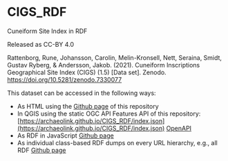 # CIGS_RDF
Cuneiform Site Index in RDF
  
Released as CC-BY 4.0
  
Rattenborg, Rune, Johansson, Carolin, Melin-Kronsell, Nett, Seraina, Smidt, Gustav Ryberg, & Andersson, Jakob. (2021). Cuneiform Inscriptions Geographical Site Index (CIGS) (1.5) [Data set]. Zenodo. https://doi.org/10.5281/zenodo.7330077 

This dataset can be accessed in the following ways:
* As HTML using the [Github page](https://archaeolink.github.io/CIGS_RDF/) of this repository
* In QGIS using the static OGC API Features API of this repository: [https://archaeolink.github.io/CIGS_RDF/index.json](https://archaeolink.github.io/CIGS_RDF/index.json) [OpenAPI](https://archaeolink.github.io/CIGS_RDF/api/api.html)
* As RDF in JavaScript [Github page](https://archaeolink.github.io/CIGS_RDF/sparql.html)
* As individual class-based RDF dumps on every URL hierarchy, e.g., all RDF [Github page](https://archaeolink.github.io/CIGS_RDF/index.ttl)
